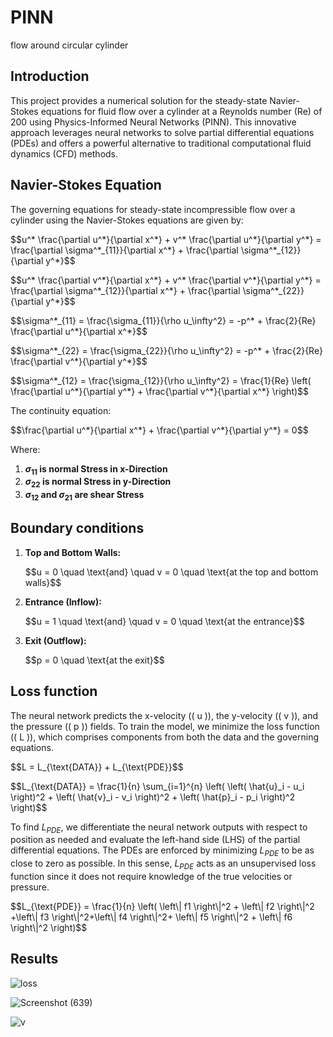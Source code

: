 # PINN
flow around circular cylinder
## Introduction 
This project provides a numerical solution for the steady-state Navier-Stokes equations for fluid flow over a cylinder at a Reynolds number (Re) of 200 using Physics-Informed Neural Networks (PINN). This innovative approach leverages neural networks to solve partial differential equations (PDEs) and offers a powerful alternative to traditional computational fluid dynamics (CFD) methods.

## Navier-Stokes Equation

The governing equations for steady-state incompressible flow over a cylinder using the Navier-Stokes equations are given by:

 <p>$$u^* \frac{\partial u^*}{\partial x^*} + v^* \frac{\partial u^*}{\partial y^*} = \frac{\partial \sigma^*_{11}}{\partial x^*} + \frac{\partial \sigma^*_{12}}{\partial y^*}$$</p>
<p>$$u^* \frac{\partial v^*}{\partial x^*} + v^* \frac{\partial v^*}{\partial y^*} = \frac{\partial \sigma^*_{12}}{\partial x^*} + \frac{\partial \sigma^*_{22}}{\partial y^*}$$</p>



  <p>$$\sigma^*_{11} = \frac{\sigma_{11}}{\rho u_\infty^2} = -p^* + \frac{2}{Re} \frac{\partial u^*}{\partial x^*}$$</p>
<p>$$\sigma^*_{22} = \frac{\sigma_{22}}{\rho u_\infty^2} = -p^* + \frac{2}{Re} \frac{\partial v^*}{\partial y^*}$$</p>
<p>$$\sigma^*_{12} = \frac{\sigma_{12}}{\rho u_\infty^2} = \frac{1}{Re} \left( \frac{\partial u^*}{\partial y^*} + \frac{\partial v^*}{\partial x^*} \right)$$</p>


<p>The continuity equation:</p>

<p>$$\frac{\partial u^*}{\partial x^*} + \frac{\partial v^*}{\partial y^*} = 0$$</p>
    
Where:
1. **$\sigma_{11}$ is normal Stress in x-Direction**
2. **$\sigma_{22}$ is normal Stress in y-Direction**
3. **$\sigma_{12}$ and $\sigma_{21}$ are shear Stress**



## Boundary conditions

1. **Top and Bottom Walls:**
    
   <p>$$u = 0 \quad \text{and} \quad v = 0 \quad \text{at the top and bottom walls}$$</p>

2. **Entrance (Inflow):**
    
   <p>$$u = 1 \quad \text{and} \quad v = 0 \quad \text{at the entrance}$$</p>

3. **Exit (Outflow):**
    
   <p>$$p = 0 \quad \text{at the exit}$$</p>

## Loss function

The neural network predicts the x-velocity (\( u \)), the y-velocity (\( v \)), and the pressure (\( p \)) fields. To train the model, we minimize the loss function (\( L \)), which comprises components from both the data and the governing equations.

<p>$$L = L_{\text{DATA}} + L_{\text{PDE}}$$</p>



<p>$$L_{\text{DATA}} = \frac{1}{n} \sum_{i=1}^{n} \left( \left( \hat{u}_i - u_i \right)^2 + \left( \hat{v}_i - v_i \right)^2 + \left( \hat{p}_i - p_i \right)^2 \right)$$</p>

To find  $L_{PDE}$, we differentiate the neural network outputs with respect to position as needed and evaluate the left-hand side (LHS) of the partial differential equations. The PDEs are enforced by minimizing  $L_{PDE}$ to be as close to zero as possible. In this sense,  $L_{PDE}$ acts as an unsupervised loss function since it does not require knowledge of the true velocities or pressure.


<p>$$L_{\text{PDE}} = \frac{1}{n} \left( \left\| f1 \right\|^2 + \left\| f2 \right\|^2 +\left\| f3 \right\|^2+\left\| f4 \right\|^2+ \left\| f5 \right\|^2 + \left\| f6 \right\|^2 \right)$$</p>


 ## Results
 ![loss](https://github.com/user-attachments/assets/cc3d1ad1-5e50-49cc-bba1-69d592196fa8)

 ![Screenshot (639)](https://github.com/user-attachments/assets/a41e1d4f-c704-4340-a48f-36f92db97449)

 ![v](https://github.com/user-attachments/assets/12eb5bd0-df22-499b-a599-170b94f512d8)


 
